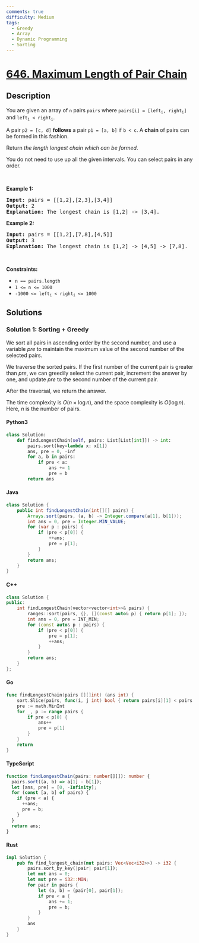 ```yaml
---
comments: true
difficulty: Medium
tags:
  - Greedy
  - Array
  - Dynamic Programming
  - Sorting
---
```


<!-- problem:start -->

# [646. Maximum Length of Pair Chain](https://leetcode.com/problems/maximum-length-of-pair-chain)


## Description

<!-- description:start -->

<p>You are given an array of <code>n</code> pairs <code>pairs</code> where <code>pairs[i] = [left<sub>i</sub>, right<sub>i</sub>]</code> and <code>left<sub>i</sub> &lt; right<sub>i</sub></code>.</p>

<p>A pair <code>p2 = [c, d]</code> <strong>follows</strong> a pair <code>p1 = [a, b]</code> if <code>b &lt; c</code>. A <strong>chain</strong> of pairs can be formed in this fashion.</p>

<p>Return <em>the length longest chain which can be formed</em>.</p>

<p>You do not need to use up all the given intervals. You can select pairs in any order.</p>

<p>&nbsp;</p>
<p><strong class="example">Example 1:</strong></p>

<pre>
<strong>Input:</strong> pairs = [[1,2],[2,3],[3,4]]
<strong>Output:</strong> 2
<strong>Explanation:</strong> The longest chain is [1,2] -&gt; [3,4].
</pre>

<p><strong class="example">Example 2:</strong></p>

<pre>
<strong>Input:</strong> pairs = [[1,2],[7,8],[4,5]]
<strong>Output:</strong> 3
<strong>Explanation:</strong> The longest chain is [1,2] -&gt; [4,5] -&gt; [7,8].
</pre>

<p>&nbsp;</p>
<p><strong>Constraints:</strong></p>

<ul>
	<li><code>n == pairs.length</code></li>
	<li><code>1 &lt;= n &lt;= 1000</code></li>
	<li><code>-1000 &lt;= left<sub>i</sub> &lt; right<sub>i</sub> &lt;= 1000</code></li>
</ul>

<!-- description:end -->

## Solutions

<!-- solution:start -->

### Solution 1: Sorting + Greedy

We sort all pairs in ascending order by the second number, and use a variable $\textit{pre}$ to maintain the maximum value of the second number of the selected pairs.

We traverse the sorted pairs. If the first number of the current pair is greater than $\textit{pre}$, we can greedily select the current pair, increment the answer by one, and update $\textit{pre}$ to the second number of the current pair.

After the traversal, we return the answer.

The time complexity is $O(n \times \log n)$, and the space complexity is $O(\log n)$. Here, $n$ is the number of pairs.

<!-- tabs:start -->

#### Python3

```python
class Solution:
    def findLongestChain(self, pairs: List[List[int]]) -> int:
        pairs.sort(key=lambda x: x[1])
        ans, pre = 0, -inf
        for a, b in pairs:
            if pre < a:
                ans += 1
                pre = b
        return ans
```

#### Java

```java
class Solution {
    public int findLongestChain(int[][] pairs) {
        Arrays.sort(pairs, (a, b) -> Integer.compare(a[1], b[1]));
        int ans = 0, pre = Integer.MIN_VALUE;
        for (var p : pairs) {
            if (pre < p[0]) {
                ++ans;
                pre = p[1];
            }
        }
        return ans;
    }
}
```

#### C++

```cpp
class Solution {
public:
    int findLongestChain(vector<vector<int>>& pairs) {
        ranges::sort(pairs, {}, [](const auto& p) { return p[1]; });
        int ans = 0, pre = INT_MIN;
        for (const auto& p : pairs) {
            if (pre < p[0]) {
                pre = p[1];
                ++ans;
            }
        }
        return ans;
    }
};
```

#### Go

```go
func findLongestChain(pairs [][]int) (ans int) {
	sort.Slice(pairs, func(i, j int) bool { return pairs[i][1] < pairs[j][1] })
	pre := math.MinInt
	for _, p := range pairs {
		if pre < p[0] {
			ans++
			pre = p[1]
		}
	}
	return
}
```

#### TypeScript

```ts
function findLongestChain(pairs: number[][]): number {
  pairs.sort((a, b) => a[1] - b[1]);
  let [ans, pre] = [0, -Infinity];
  for (const [a, b] of pairs) {
    if (pre < a) {
      ++ans;
      pre = b;
    }
  }
  return ans;
}
```

#### Rust

```rust
impl Solution {
    pub fn find_longest_chain(mut pairs: Vec<Vec<i32>>) -> i32 {
        pairs.sort_by_key(|pair| pair[1]);
        let mut ans = 0;
        let mut pre = i32::MIN;
        for pair in pairs {
            let (a, b) = (pair[0], pair[1]);
            if pre < a {
                ans += 1;
                pre = b;
            }
        }
        ans
    }
}
```

<!-- tabs:end -->

<!-- solution:end -->

<!-- problem:end -->
